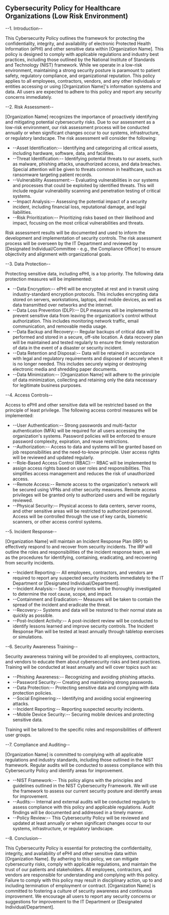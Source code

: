 ## Cybersecurity Policy for Healthcare Organizations (Low Risk Environment)

--1. Introduction--

This Cybersecurity Policy outlines the framework for protecting the confidentiality, integrity, and availability of electronic Protected Health Information (ePHI) and other sensitive data within [Organization Name]. This policy is designed to comply with applicable regulations and industry best practices, including those outlined by the National Institute of Standards and Technology (NIST) framework. While we operate in a low-risk environment, maintaining a strong security posture is paramount to patient safety, regulatory compliance, and organizational reputation. This policy applies to all employees, contractors, vendors, and any other individuals or entities accessing or using [Organization Name]'s information systems and data. All users are expected to adhere to this policy and report any security concerns immediately.

--2. Risk Assessment--

[Organization Name] recognizes the importance of proactively identifying and mitigating potential cybersecurity risks. Due to our assessment as a low-risk environment, our risk assessment process will be conducted annually or when significant changes occur to our systems, infrastructure, or regulatory landscape. The risk assessment will consider the following:

-   --Asset Identification:-- Identifying and categorizing all critical assets, including hardware, software, data, and facilities.
-   --Threat Identification:-- Identifying potential threats to our assets, such as malware, phishing attacks, unauthorized access, and data breaches. Special attention will be given to threats common in healthcare, such as ransomware targeting patient records.
-   --Vulnerability Assessment:-- Evaluating vulnerabilities in our systems and processes that could be exploited by identified threats. This will include regular vulnerability scanning and penetration testing of critical systems.
-   --Impact Analysis:-- Assessing the potential impact of a security incident, including financial loss, reputational damage, and legal liabilities.
-   --Risk Prioritization:-- Prioritizing risks based on their likelihood and impact, focusing on the most critical vulnerabilities and threats.

Risk assessment results will be documented and used to inform the development and implementation of security controls. The risk assessment process will be overseen by the IT Department and reviewed by [Designated Individual/Committee - e.g., the Compliance Officer] to ensure objectivity and alignment with organizational goals.

--3. Data Protection--

Protecting sensitive data, including ePHI, is a top priority. The following data protection measures will be implemented:

-   --Data Encryption:-- ePHI will be encrypted at rest and in transit using industry-standard encryption protocols. This includes encrypting data stored on servers, workstations, laptops, and mobile devices, as well as data transmitted over networks and the internet.
-   --Data Loss Prevention (DLP):-- DLP measures will be implemented to prevent sensitive data from leaving the organization's control without authorization. This includes monitoring network traffic, email communication, and removable media usage.
-   --Data Backup and Recovery:-- Regular backups of critical data will be performed and stored in a secure, off-site location. A data recovery plan will be maintained and tested regularly to ensure the timely restoration of data in the event of a disaster or security incident.
-   --Data Retention and Disposal:-- Data will be retained in accordance with legal and regulatory requirements and disposed of securely when it is no longer needed. This includes securely wiping or destroying electronic media and shredding paper documents.
-   --Data Minimization:-- [Organization Name] will adhere to the principle of data minimization, collecting and retaining only the data necessary for legitimate business purposes.

--4. Access Controls--

Access to ePHI and other sensitive data will be restricted based on the principle of least privilege. The following access control measures will be implemented:

-   --User Authentication:-- Strong passwords and multi-factor authentication (MFA) will be required for all users accessing the organization's systems. Password policies will be enforced to ensure password complexity, expiration, and reuse restrictions.
-   --Authorization:-- Access to data and systems will be granted based on job responsibilities and the need-to-know principle. User access rights will be reviewed and updated regularly.
-   --Role-Based Access Control (RBAC):-- RBAC will be implemented to assign access rights based on user roles and responsibilities. This simplifies access management and reduces the risk of unauthorized access.
-   --Remote Access:-- Remote access to the organization's network will be secured using VPNs and other security measures. Remote access privileges will be granted only to authorized users and will be regularly reviewed.
-   --Physical Security:-- Physical access to data centers, server rooms, and other sensitive areas will be restricted to authorized personnel. Access will be controlled through the use of key cards, biometric scanners, or other access control systems.

--5. Incident Response--

[Organization Name] will maintain an Incident Response Plan (IRP) to effectively respond to and recover from security incidents. The IRP will outline the roles and responsibilities of the incident response team, as well as the procedures for identifying, containing, eradicating, and recovering from security incidents.

-   --Incident Reporting:-- All employees, contractors, and vendors are required to report any suspected security incidents immediately to the IT Department or [Designated Individual/Department].
-   --Incident Analysis:-- Security incidents will be thoroughly investigated to determine the root cause, scope, and impact.
-   --Containment and Eradication:-- Measures will be taken to contain the spread of the incident and eradicate the threat.
-   --Recovery:-- Systems and data will be restored to their normal state as quickly as possible.
-   --Post-Incident Activity:-- A post-incident review will be conducted to identify lessons learned and improve security controls. The Incident Response Plan will be tested at least annually through tabletop exercises or simulations.

--6. Security Awareness Training--

Security awareness training will be provided to all employees, contractors, and vendors to educate them about cybersecurity risks and best practices. Training will be conducted at least annually and will cover topics such as:

-   --Phishing Awareness:-- Recognizing and avoiding phishing attacks.
-   --Password Security:-- Creating and maintaining strong passwords.
-   --Data Protection:-- Protecting sensitive data and complying with data protection policies.
-   --Social Engineering:-- Identifying and avoiding social engineering attacks.
-   --Incident Reporting:-- Reporting suspected security incidents.
-   --Mobile Device Security:-- Securing mobile devices and protecting sensitive data.

Training will be tailored to the specific roles and responsibilities of different user groups.

--7. Compliance and Auditing--

[Organization Name] is committed to complying with all applicable regulations and industry standards, including those outlined in the NIST framework. Regular audits will be conducted to assess compliance with this Cybersecurity Policy and identify areas for improvement.

-   --NIST Framework:-- This policy aligns with the principles and guidelines outlined in the NIST Cybersecurity Framework. We will use the framework to assess our current security posture and identify areas for improvement.
-   --Audits:-- Internal and external audits will be conducted regularly to assess compliance with this policy and applicable regulations. Audit findings will be documented and addressed in a timely manner.
-   --Policy Review:-- This Cybersecurity Policy will be reviewed and updated at least annually or when significant changes occur to our systems, infrastructure, or regulatory landscape.

--8. Conclusion--

This Cybersecurity Policy is essential for protecting the confidentiality, integrity, and availability of ePHI and other sensitive data within [Organization Name]. By adhering to this policy, we can mitigate cybersecurity risks, comply with applicable regulations, and maintain the trust of our patients and stakeholders. All employees, contractors, and vendors are responsible for understanding and complying with this policy. Failure to comply with this policy may result in disciplinary action, up to and including termination of employment or contract. [Organization Name] is committed to fostering a culture of security awareness and continuous improvement. We encourage all users to report any security concerns or suggestions for improvement to the IT Department or [Designated Individual/Department].
